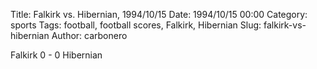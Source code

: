 Title: Falkirk vs. Hibernian, 1994/10/15
Date: 1994/10/15 00:00
Category: sports
Tags: football, football scores, Falkirk, Hibernian
Slug: falkirk-vs-hibernian
Author: carbonero


Falkirk 0 - 0 Hibernian
